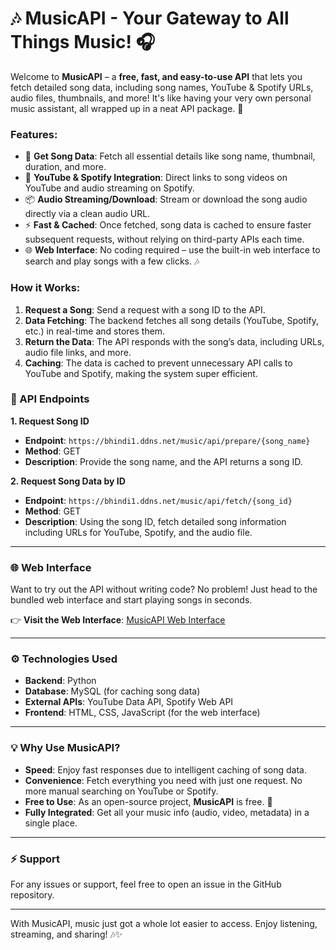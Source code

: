 # 🎶 **MusicAPI** - Your Gateway to All Things Music! 🎧

Welcome to **MusicAPI** – a **free, fast, and easy-to-use API** that lets you fetch detailed song data, including song names, YouTube & Spotify URLs, audio files, thumbnails, and more! It's like having your very own personal music assistant, all wrapped up in a neat API package. 🚀

### **Features:**
- 🎵 **Get Song Data**: Fetch all essential details like song name, thumbnail, duration, and more.
- 🔗 **YouTube & Spotify Integration**: Direct links to song videos on YouTube and audio streaming on Spotify.
- 📦 **Audio Streaming/Download**: Stream or download the song audio directly via a clean audio URL.
- ⚡ **Fast & Cached**: Once fetched, song data is cached to ensure faster subsequent requests, without relying on third-party APIs each time.
- 🌐 **Web Interface**: No coding required – use the built-in web interface to search and play songs with a few clicks. 🎶

### **How it Works:**
1. **Request a Song**: Send a request with a song ID to the API. 
2. **Data Fetching**: The backend fetches all song details (YouTube, Spotify, etc.) in real-time and stores them.
3. **Return the Data**: The API responds with the song’s data, including URLs, audio file links, and more.
4. **Caching**: The data is cached to prevent unnecessary API calls to YouTube and Spotify, making the system super efficient.

### **🎵 API Endpoints**

**1. Request Song ID**
- **Endpoint**: `https://bhindi1.ddns.net/music/api/prepare/{song_name}`
- **Method**: GET
- **Description**: Provide the song name, and the API returns a song ID.

**2. Request Song Data by ID**
- **Endpoint**: `https://bhindi1.ddns.net/music/api/fetch/{song_id}`
- **Method**: GET
- **Description**: Using the song ID, fetch detailed song information including URLs for YouTube, Spotify, and the audio file.

---

### **🌐 Web Interface**

Want to try out the API without writing code? No problem! Just head to the bundled web interface and start playing songs in seconds.

👉 **Visit the Web Interface**: [MusicAPI Web Interface](https://bhindi1.ddns.net/bpd/music)

---

### **⚙️ Technologies Used**

- **Backend**: Python
- **Database**: MySQL (for caching song data)
- **External APIs**: YouTube Data API, Spotify Web API
- **Frontend**: HTML, CSS, JavaScript (for the web interface)

---

### **💡 Why Use MusicAPI?**

- **Speed**: Enjoy fast responses due to intelligent caching of song data.
- **Convenience**: Fetch everything you need with just one request. No more manual searching on YouTube or Spotify.
- **Free to Use**: As an open-source project, **MusicAPI** is free. 🎉
- **Fully Integrated**: Get all your music info (audio, video, metadata) in a single place.

---

### **⚡ Support**

For any issues or support, feel free to open an issue in the GitHub repository. 

---

With MusicAPI, music just got a whole lot easier to access. Enjoy listening, streaming, and sharing! 🎶✨
